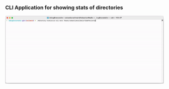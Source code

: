 ### CLI Application for showing stats of directories
![image info](.img/directory-statistics-cli.gif)